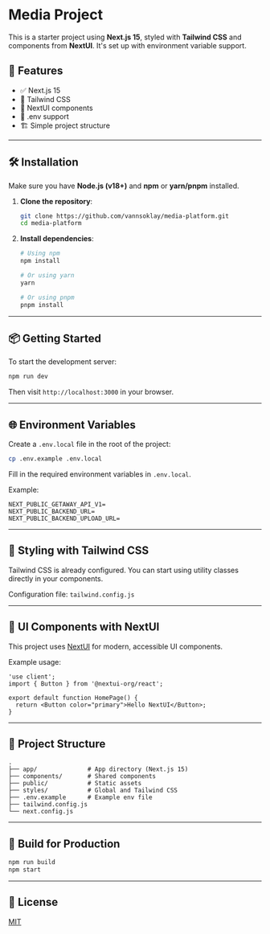 # Media Project

This is a starter project using **Next.js 15**, styled with **Tailwind CSS** and components from **NextUI**. It's set up with environment variable support.

## 🚀 Features

- ✅ Next.js 15
- 🎨 Tailwind CSS
- 🧩 NextUI components
- 🔐 .env support
- 🏗️ Simple project structure

---

## 🛠️ Installation

Make sure you have **Node.js (v18+)** and **npm** or **yarn/pnpm** installed.

1. **Clone the repository**:
   ```bash
   git clone https://github.com/vannsoklay/media-platform.git
   cd media-platform
   ```

2. **Install dependencies**:
   ```bash
   # Using npm
   npm install

   # Or using yarn
   yarn

   # Or using pnpm
   pnpm install
   ```

---

## 📦 Getting Started

To start the development server:

```bash
npm run dev
```

Then visit `http://localhost:3000` in your browser.

---

## 🌐 Environment Variables

Create a `.env.local` file in the root of the project:

```bash
cp .env.example .env.local
```

Fill in the required environment variables in `.env.local`.

Example:

```env
NEXT_PUBLIC_GETAWAY_API_V1=
NEXT_PUBLIC_BACKEND_URL=
NEXT_PUBLIC_BACKEND_UPLOAD_URL=
```

---

## 🎨 Styling with Tailwind CSS

Tailwind CSS is already configured. You can start using utility classes directly in your components.

Configuration file: `tailwind.config.js`

---

## 🧩 UI Components with NextUI

This project uses [NextUI](https://nextui.org/) for modern, accessible UI components.

Example usage:

```tsx
'use client';
import { Button } from '@nextui-org/react';

export default function HomePage() {
  return <Button color="primary">Hello NextUI</Button>;
}
```

---

## 📂 Project Structure

```
.
├── app/              # App directory (Next.js 15)
├── components/       # Shared components
├── public/           # Static assets
├── styles/           # Global and Tailwind CSS
├── .env.example      # Example env file
├── tailwind.config.js
└── next.config.js
```

---

## 🧪 Build for Production

```bash
npm run build
npm start
```

---

## 📄 License

[MIT](LICENSE)
